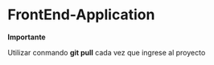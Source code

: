 # FrontEnd-Application

**Importante**

Utilizar conmando **git pull** cada vez que ingrese al proyecto

